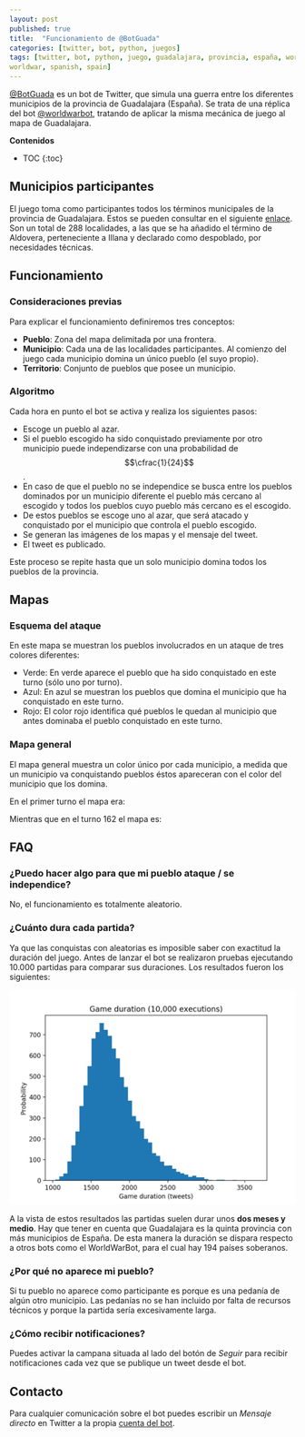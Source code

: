 ```yaml
---
layout: post
published: true
title:  "Funcionamiento de @BotGuada"
categories: [twitter, bot, python, juegos]
tags: [twitter, bot, python, juego, guadalajara, provincia, españa, worldwarbot,
worldwar, spanish, spain]
---
```


[@BotGuada][1] es un bot de Twitter, que simula una guerra entre los diferentes municipios de la provincia de Guadalajara (España). Se trata de una réplica del bot [@worldwarbot][2], tratando de aplicar la misma mecánica de juego al mapa de Guadalajara.

**Contenidos**
* TOC
{:toc}

## Municipios participantes

El juego toma como participantes todos los términos municipales de la provincia de Guadalajara. Estos se pueden consultar en el siguiente [enlace][3]. Son un total de 288 localidades, a las que se ha añadido el término de Aldovera, perteneciente a Illana y declarado como despoblado, por necesidades técnicas.

## Funcionamiento

### Consideraciones previas

Para explicar el funcionamiento definiremos tres conceptos:

* **Pueblo**: Zona del mapa delimitada por una frontera.
* **Municipio**: Cada una de las localidades participantes. Al comienzo del juego cada municipio domina un único pueblo (el suyo propio).
* **Territorio**: Conjunto de pueblos que posee un municipio.

### Algoritmo

Cada hora en punto el bot se activa y realiza los siguientes pasos:

* Escoge un pueblo al azar.
* Si el pueblo escogido ha sido conquistado previamente por otro municipio puede independizarse con una probabilidad de $$\cfrac{1}{24}$$.
* En caso de que el pueblo no se independice se busca entre los pueblos dominados por un municipio diferente el pueblo más cercano al escogido y todos los pueblos cuyo pueblo más cercano es el escogido.
* De estos pueblos se escoge uno al azar, que será atacado y conquistado por el municipio que controla el pueblo escogido.
* Se generan las imágenes de los mapas y el mensaje del tweet.
* El tweet es publicado.

Este proceso se repite hasta que un solo municipio domina todos los pueblos de la provincia.

## Mapas

### Esquema del ataque

En este mapa se muestran los pueblos involucrados en un ataque de tres colores diferentes:

* Verde: En verde aparece el pueblo que ha sido conquistado en este turno (sólo uno por turno).
* Azul: En azul se muestran los pueblos que domina el municipio que ha conquistado en este turno.
* Rojo: El color rojo identifica qué pueblos le quedan al municipio que antes dominaba el pueblo conquistado en este turno.

### Mapa general

El mapa general muestra un color único por cada municipio, a medida que un municipio va conquistando pueblos éstos apareceran con el color del municipio que los domina.

En el primer turno el mapa era:


Mientras que en el turno 162 el mapa es:



## FAQ

### ¿Puedo hacer algo para que mi pueblo ataque / se independice?

No, el funcionamiento es totalmente aleatorio.

### ¿Cuánto dura cada partida?

Ya que las conquistas con aleatorias es imposible saber con exactitud la duración del juego. Antes de lanzar el bot se realizaron pruebas ejecutando 10.000 partidas para comparar sus duraciones. Los resultados fueron los siguientes:

![Duración de las partidas](/assets/GuadaBot-Funcionamiento/stats.jpeg)

A la vista de estos resultados las partidas suelen durar unos **dos meses y medio**. Hay que tener en cuenta que Guadalajara es la quinta provincia con más municipios de España. De esta manera la duración se dispara respecto a otros bots como el WorldWarBot, para el cual hay 194 países soberanos.

### ¿Por qué no aparece mi pueblo?

Si tu pueblo no aparece como participante es porque es una pedanía de algún otro municipio. Las pedanías no se han incluido por falta de recursos técnicos y porque la partida sería excesivamente larga.

### ¿Cómo recibir notificaciones?

Puedes activar la campana situada al lado del botón de *Seguir* para recibir notificaciones cada vez que se publique un tweet desde el bot.

## Contacto

Para cualquier comunicación sobre el bot puedes escribir un *Mensaje directo* en Twitter a la propia [cuenta del bot][1].

[1]: https://twitter.com/BotGuada
[2]: https://worldwarbot.com/bots/
[3]: https://es.wikipedia.org/wiki/Anexo:Municipios_de_la_provincia_de_Guadalajara
